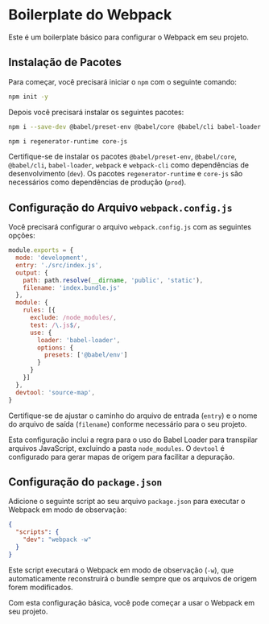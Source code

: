 # Boilerplate do Webpack

Este é um boilerplate básico para configurar o Webpack em seu projeto.

## Instalação de Pacotes

Para começar, você precisará iniciar o `npm` com o seguinte comando:

```bash
npm init -y
```

Depois você precisará instalar os seguintes pacotes:

```bash
npm i --save-dev @babel/preset-env @babel/core @babel/cli babel-loader webpack webpack-cli

npm i regenerator-runtime core-js
```

Certifique-se de instalar os pacotes `@babel/preset-env`, `@babel/core`, `@babel/cli`, `babel-loader`, `webpack` e `webpack-cli` como dependências de desenvolvimento (`dev`). Os pacotes `regenerator-runtime` e `core-js` são necessários como dependências de produção (`prod`).

## Configuração do Arquivo `webpack.config.js`

Você precisará configurar o arquivo `webpack.config.js` com as seguintes opções:

```javascript
module.exports = {
  mode: 'development',
  entry: './src/index.js',
  output: {
    path: path.resolve(__dirname, 'public', 'static'),
    filename: 'index.bundle.js'
  },
  module: {
    rules: [{
      exclude: /node_modules/,
      test: /\.js$/,
      use: {
        loader: 'babel-loader',
        options: {
          presets: ['@babel/env']
        }
      }
    }]
  },
  devtool: 'source-map',
}
```

Certifique-se de ajustar o caminho do arquivo de entrada (`entry`) e o nome do arquivo de saída (`filename`) conforme necessário para o seu projeto.

Esta configuração inclui a regra para o uso do Babel Loader para transpilar arquivos JavaScript, excluindo a pasta `node_modules`. O `devtool` é configurado para gerar mapas de origem para facilitar a depuração.

## Configuração do `package.json`

Adicione o seguinte script ao seu arquivo `package.json` para executar o Webpack em modo de observação:

```json
{
  "scripts": {
    "dev": "webpack -w"
  }
}
```

Este script executará o Webpack em modo de observação (`-w`), que automaticamente reconstruirá o bundle sempre que os arquivos de origem forem modificados.

Com esta configuração básica, você pode começar a usar o Webpack em seu projeto.